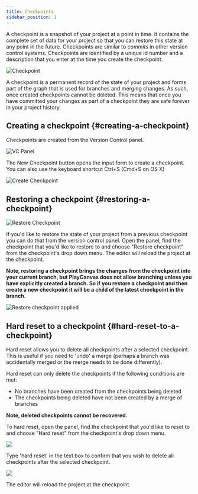 ```yaml
---
title: Checkpoints
sidebar_position: 1
---
```


A checkpoint is a snapshot of your project at a point in time. It contains the complete set of data for your project so that you can restore this state at any point in the future. Checkpoints are similar to *commits* in other version control systems. Checkpoints are identified by a unique id number and a description that you enter at the time you create the checkpoint.

![Checkpoint](/img/user-manual/version-control/checkpoint.jpg)

A checkpoint is a permanent record of the state of your project and forms part of the graph that is used for branches and merging changes. As such, once created checkpoints cannot be deleted. This means that once you have committed your changes as part of a checkpoint they are safe forever in your project history.

## Creating a checkpoint {#creating-a-checkpoint}

Checkpoints are created from the Version Control panel.

![VC Panel](/img/user-manual/version-control/vc-panel.jpg)

The New Checkpoint button opens the input form to create a checkpoint. You can also use the keyboard shortcut Ctrl+S (Cmd+S on OS X)

![Create Checkpoint](/img/user-manual/version-control/create-checkpoint.jpg)

## Restoring a checkpoint {#restoring-a-checkpoint}

![Restore Checkpoint](/img/user-manual/version-control/restore-checkpoint.jpg)

If you'd like to restore the state of your project from a previous checkpoint you can do that from the version control panel. Open the panel, find the checkpoint that you'd like to restore to and choose "Restore checkpoint" from the checkpoint's drop down menu. The editor will reload the project at the checkpoint.

**Note, restoring a checkpoint brings the changes from the checkpoint into your current branch, but PlayCanvas does not allow branching unless you have explicitly created a branch. So if you restore a checkpoint and then create a new checkpoint it will be a child of the latest checkpoint in the branch.**

![Restore checkpoint applied](/img/user-manual/version-control/restore-checkpoint-applied.png)

## Hard reset to a checkpoint {#hard-reset-to-a-checkpoint}

Hard reset allows you to delete all checkpoints after a selected checkpoint. This is useful if you need to 'undo' a merge (perhaps a branch was accidentally merged or the merge needs to be done differently).

Hard reset can only delete the checkpoints if the following conditions are met:

- No branches have been created from the checkpoints being deleted
- The checkpoints being deleted have not been created by a merge of branches

**Note, deleted checkpoints cannot be recovered.**

To hard reset, open the panel, find the checkpoint that you'd like to reset to and choose "Hard reset" from the checkpoint's drop down menu.

![](/img/user-manual/version-control/hard-reset.png)

Type 'hard reset' in the text box to confirm that you wish to delete all checkpoints after the selected checkpoint.

![](/img/user-manual/version-control/hard-reset-confirm.png)

The editor will reload the project at the checkpoint.
